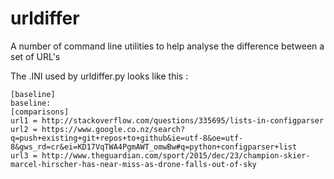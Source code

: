 # urldiffer
A number of command line utilities to help analyse the difference between a set of URL's

The .INI used by urldiffer.py looks like this :

    [baseline]
    baseline: 
    [comparisons]
    url1 = http://stackoverflow.com/questions/335695/lists-in-configparser
    url2 = https://www.google.co.nz/search?q=push+existing+git+repos+to+github&ie=utf-8&oe=utf-8&gws_rd=cr&ei=KD17VqTWA4PgmAWT_omwBw#q=python+configparser+list
    url3 = http://www.theguardian.com/sport/2015/dec/23/champion-skier-marcel-hirscher-has-near-miss-as-drone-falls-out-of-sky

